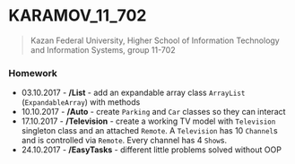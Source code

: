 # KARAMOV_11_702

> Kazan Federal University, Higher School of Information Technology and Information Systems, group 11-702

### Homework
* 03.10.2017 - __/List__ - add an expandable array class `ArrayList` (`ExpandableArray`) with methods
* 10.10.2017 - __/Auto__ - create `Parking` and `Car` classes so they can interact
* 17.10.2017 - __/Television__ - create a working TV model with `Television` singleton class and an attached `Remote`. A `Television` has 10 `Channel`s and is controlled via `Remote`. Every channel has 4 `Show`s.
* 24.10.2017 - __/EasyTasks__ - different little problems solved without OOP
